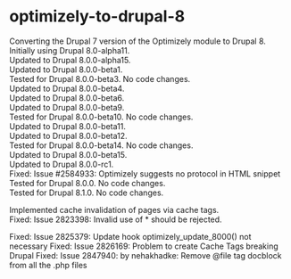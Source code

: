 optimizely-to-drupal-8
======================

Converting the Drupal 7 version of the Optimizely module to Drupal 8.<br />
Initially using Drupal 8.0-alpha11.<br />
Updated to Drupal 8.0.0-alpha15.<br />
Updated to Drupal 8.0.0-beta1.<br />
Tested for Drupal 8.0.0-beta3. No code changes.<br />
Updated to Drupal 8.0.0-beta4.<br />
Updated to Drupal 8.0.0-beta6.<br />
Updated to Drupal 8.0.0-beta9.<br />
Tested for Drupal 8.0.0-beta10. No code changes.<br />
Updated to Drupal 8.0.0-beta11.<br />
Updated to Drupal 8.0.0-beta12.<br />
Tested for Drupal 8.0.0-beta14. No code changes.<br />
Updated to Drupal 8.0.0-beta15.<br />
Updated to Drupal 8.0.0-rc1.<br />
Fixed: Issue #2584933: Optimizely suggests no protocol in HTML snippet<br />
Tested for Drupal 8.0.0. No code changes.<br />
Tested for Drupal 8.1.0. No code changes.<br />

Implemented cache invalidation of pages via cache tags.<br />
Fixed: Issue 2823398: Invalid use of * should be rejected.<br />

Fixed: Issue 2825379: Update hook optimizely_update_8000() not necessary
Fixed: Issue 2826169: Problem to create Cache Tags breaking Drupal
Fixed: Issue 2847940: by nehakhadke: Remove @file tag docblock from all the .php files
